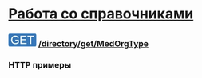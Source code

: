 [Работа со справочниками](../../../index.md)
=========================================

### ![GET](../../../../../img/get.png) [/directory/get/MedOrgType](../index.md)

### HTTP примеры
